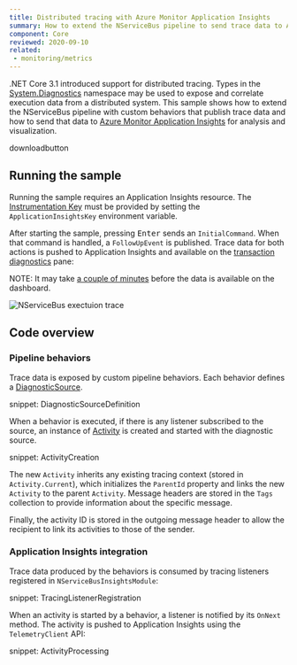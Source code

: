 ```yaml
---
title: Distributed tracing with Azure Monitor Application Insights
summary: How to extend the NServiceBus pipeline to send trace data to Azure Monitor Application Insights
component: Core
reviewed: 2020-09-10
related:
 - monitoring/metrics
---
```


.NET Core 3.1 introduced support for distributed tracing. Types in the [System.Diagnostics](https://docs.microsoft.com/en-us/dotnet/api/system.diagnostics?view=dotnet-plat-ext-3.1) namespace may be used to expose and correlate execution data from a distributed system. This sample shows how to extend the NServiceBus pipeline with custom behaviors that publish trace data and how to send that data to [Azure Monitor Application Insights](https://docs.microsoft.com/en-us/azure/azure-monitor/app/app-insights-overview) for analysis and visualization.

downloadbutton

## Running the sample

Running the sample requires an Application Insights resource. The [Instrumentation Key](https://docs.microsoft.com/en-us/azure/bot-service/bot-service-resources-app-insights-keys?view=azure-bot-service-4.0#instrumentation-key) must be provided by setting the `ApplicationInsightsKey` environment variable.

After starting the sample, pressing <kbd>Enter</kbd> sends an `InitialCommand`. When that command is handled, a `FollowUpEvent` is published. Trace data for both actions is pushed to Application Insights and available on the [transaction diagnostics](https://docs.microsoft.com/en-us/azure/azure-monitor/app/transaction-diagnostics#transaction-diagnostics-experience) pane:

NOTE: It may take [a couple of minutes](https://github.com/MicrosoftDocs/azure-docs/issues/14183) before the data is available on the dashboard.

![NServiceBus exectuion trace](sample-trace.png "Sample execution trace")

## Code overview

### Pipeline behaviors

Trace data is exposed by custom pipeline behaviors. Each behavior defines a [DiagnosticSource](https://docs.microsoft.com/en-us/dotnet/api/system.diagnostics.diagnosticsource?view=netcore-3.1).

snippet: DiagnosticSourceDefinition

When a behavior is executed, if there is any listener subscribed to the source, an instance of [Activity](https://docs.microsoft.com/en-us/dotnet/api/system.diagnostics.activity?view=netcore-3.1) is created and started with the diagnostic source.

snippet: ActivityCreation

The new `Activity` inherits any existing tracing context (stored in `Activity.Current`), which initializes the `ParentId` property and links the new `Activity` to the parent `Activity`. Message headers are stored in the `Tags` collection to provide information about the specific message.

Finally, the activity ID is stored in the outgoing message header to allow the recipient to link its activities to those of the sender.

### Application Insights integration

Trace data produced by the behaviors is consumed by tracing listeners registered in `NServiceBusInsightsModule`:

snippet: TracingListenerRegistration

When an activity is started by a behavior, a listener is notified by its `OnNext` method. The activity is pushed to Application Insights using the `TelemetryClient` API:

snippet: ActivityProcessing
